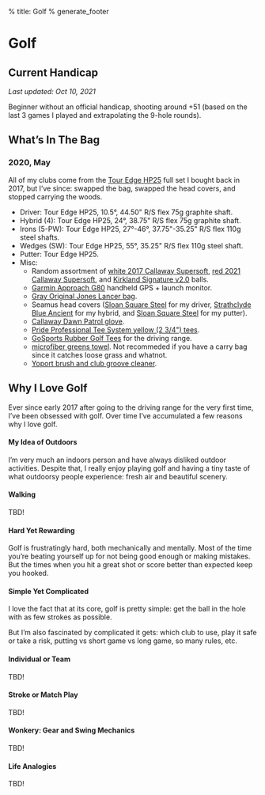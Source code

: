 % title: Golf
% generate_footer

# Golf

## Current Handicap

_Last updated: Oct 10, 2021_

Beginner without an official handicap, shooting around +51 (based on the last 3 games I played and extrapolating the 9-hole rounds).

## What’s In The Bag

### 2020, May

All of my clubs come from the [Tour Edge HP25](https://www.touredge.com/hp25mensfullset) full set I bought back in 2017, but I’ve since: swapped the bag, swapped the head covers, and stopped carrying the woods.

* Driver: Tour Edge HP25, 10.5°, 44.50" R/S flex 75g graphite shaft.
* Hybrid (4): Tour Edge HP25, 24°, 38.75" R/S flex 75g graphite shaft.
* Irons (5-PW): Tour Edge HP25, 27°-46°, 37.75"-35.25" R/S flex 110g steel shafts.
* Wedges (SW): Tour Edge HP25, 55°, 35.25" R/S flex 110g steel shaft.
* Putter: Tour Edge HP25.
* Misc:
    * Random assortment of [white 2017 Callaway Supersoft](https://www.amazon.com/gp/product/B01MZ0POPN), [red 2021 Callaway Supersoft](https://www.amazon.com/gp/product/B08TDWG62C), and [Kirkland Signature v2.0](https://www.costco.com/kirkland-signature-3-piece-v2.0-urethane-cover-golf-ball%2c-2-dozen.product.100695987.html) balls.
    * [Garmin Approach G80](https://buy.garmin.com/en-US/US/p/597253) handheld GPS + launch monitor.
    * [Gray Original Jones Lancer bag](https://www.jonessportsco.com/collections/carry-bags/products/original-jones-lancer?variant=31624055128117).
    * Seamus head covers ([Sloan Square Steel](https://www.seamusgolf.com/products/sloan-square-steel) for my driver, [Strathclyde Blue Ancient](https://www.seamusgolf.com/products/strathclyde-blue-ancient?variant=565505329) for my hybrid, and [Sloan Square Steel](https://www.seamusgolf.com/products/sloan-square-steel-magnet-putter-cover) for my putter).
    * [Callaway Dawn Patrol glove](https://www.amazon.com/gp/product/B00G9R2Z10).
    * [Pride Professional Tee System yellow (2 3/4") tees](https://www.amazon.com/gp/product/B01DYHTOQQ).
    * [GoSports Rubber Golf Tees](https://www.amazon.com/gp/product/B08BX8G1Y8) for the driving range.
    * [microfiber greens towel](https://www.amazon.com/gp/product/B008SCGR0E). Not recommeded if you have a carry bag since it catches loose grass and whatnot.
    * [Yoport brush and club groove cleaner](https://www.amazon.com/gp/product/B072LVWPWC).

## Why I Love Golf

Ever since early 2017 after going to the driving range for the very first time, I’ve been obsessed with golf. Over time I’ve accumulated a few reasons why I love golf.

#### My Idea of Outdoors

I’m very much an indoors person and have always disliked outdoor activities. Despite that, I really enjoy playing golf and having a tiny taste of what outdoorsy people experience: fresh air and beautiful scenery.

#### Walking

TBD!

#### Hard Yet Rewarding

Golf is frustratingly hard, both mechanically and mentally. Most of the time you’re beating yourself up for not being good enough or making mistakes. But the times when you hit a great shot or score better than expected keep you hooked.

#### Simple Yet Complicated

I love the fact that at its core, golf is pretty simple: get the ball in the hole with as few strokes as possible.

But I’m also fascinated by complicated it gets: which club to use, play it safe or take a risk, putting vs short game vs long game, so many rules, etc.

#### Individual or Team

TBD!

#### Stroke or Match Play

TBD!

#### Wonkery: Gear and Swing Mechanics

TBD!

#### Life Analogies

TBD!
